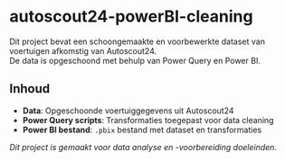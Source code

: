 # autoscout24-powerBI-cleaning
Dit project bevat een schoongemaakte en voorbewerkte dataset van voertuigen afkomstig van Autoscout24.  
De data is opgeschoond met behulp van Power Query en Power BI.

## Inhoud

- **Data**: Opgeschoonde voertuiggegevens uit Autoscout24  
- **Power Query scripts**: Transformaties toegepast voor data cleaning  
- **Power BI bestand**: `.pbix` bestand met dataset en transformaties  


*Dit project is gemaakt voor data analyse en -voorbereiding doeleinden.*
